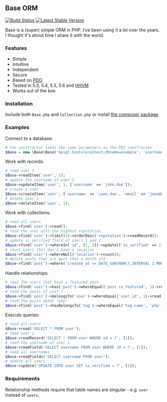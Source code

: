 ## Base ORM

[![Build Status](http://img.shields.io/travis/erusev/base.svg?style=flat-square)](https://travis-ci.org/erusev/base)
[![Latest Stable Version](http://img.shields.io/packagist/v/erusev/base.svg?style=flat-square)](https://packagist.org/packages/erusev/base)

Base is a (super) simple ORM in PHP. I've been using it a lot over the years. I thought it's about time I share it with the world.

### Features

- Simple
- Intuitive
- Independent
- Secure
- Based on [PDO](http://php.net/manual/en/book.pdo.php)
- Tested in 5.3, 5.4, 5.5, 5.6 and [HHVM](http://hhvm.com/)
- Works out of the box

### Installation

Include both `Base.php` and `Collection.php` or install [the composer package](https://packagist.org/packages/erusev/base).

### Examples

Connect to a database:
```php
# the constructor takes the same parameters as the PDO constructor
$Base = new \Base\Base('mysql:host=localhost;dbname=example', 'username', 'password');
```

Work with records:
```php
# read user 1
$Base->readItem('user', 1);
# update the username of user 1
$Base->updateItem('user', 1, ['username' => 'john.doe']);
# create a user
$Base->createItem('user', ['username' => 'jane.doe', 'email' => 'jane@example.com']);
# delete user 1
$Base->deleteItem('user', 1);
```

Work with collections:
```php
# read all users
$Base->find('user')->read();
# read the user with the highest reputation
$Base->find('user')->limit(1)->orderDesc('reputation')->readRecord();
# update is_verified field of users 1 and 2
$Base->find('user')->whereIn('id', [1, 2])->update(['is_verified' => 1]);
# count users that don't have a location
$Base->find('user')->whereNull('location')->count();
# delete posts that are more than a month old
$Base->find('post')->where('created_at <= DATE_SUB(NOW(),INTERVAL 1 MONTH)')->delete();
```

Handle relationships:
```php
# read the users that have a featured post
$Base->find('user')->has('post')->whereEqual('post.is_featured', 1)->read();
# read the posts of user 1
$Base->find('post')->belongsTo('user')->whereEqual('user.id', 1)->read();
# read the posts about "php"
$Base->find('post')->hasBelongsTo('tag')->whereEqual('tag.name', 'php')->read();
```

Execute queries:
```php
# read all users
$Base->read('SELECT * FROM user');
# read user 1
$Base->readRecord('SELECT * FROM user WHERE id = ?', [1]);
# read the username of user 1
$Base->readField('SELECT username FROM user WHERE id = ?', [1]);
# read all usernames
$Base->readFields('SELECT username FROM user');
# update all users
$Base->update('UPDATE INTO user SET is_verified = ?', [1]);
```

### Requirements

Relationship methods require that table names are singular - e.g. `user` instead of `users`.
